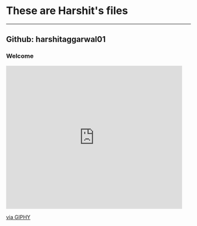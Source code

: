 # These are Harshit's files
<hr>

## Github: harshitaggarwal01
### Welcome
<iframe src="https://giphy.com/embed/4s8TOQw4y7EvG1FeaO" width="480" height="392" frameBorder="0" class="giphy-embed" allowFullScreen></iframe><p><a href="https://giphy.com/gifs/thesilversphere-ghosts-silver-sphere-the-4s8TOQw4y7EvG1FeaO">via GIPHY</a></p>